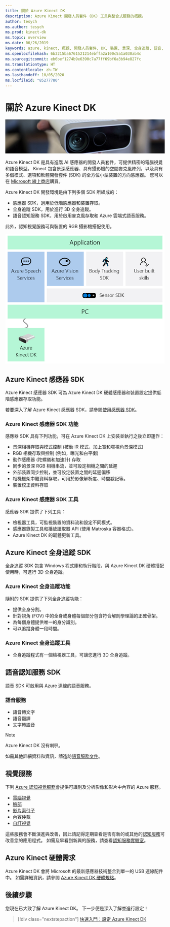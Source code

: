 ```yaml
---
title: 關於 Azure Kinect DK
description: Azure Kinect 開發人員套件 (DK) 工具與整合式服務的概觀。
author: tesych
ms.author: tesych
ms.prod: kinect-dk
ms.topic: overview
ms.date: 06/26/2019
keywords: azure, kinect, 概觀, 開發人員套件, DK, 裝置, 景深, 全身追蹤, 語音, 認知服務, SDK, 軟體開發套件, 韌體
ms.openlocfilehash: 6b3215ba6761521214ebffa2a100c5a1a030ab4c
ms.sourcegitcommit: eb6bef1274b9e6390c7a77ff69bf6a3b94e827fc
ms.translationtype: HT
ms.contentlocale: zh-TW
ms.lasthandoff: 10/05/2020
ms.locfileid: "85277780"
---
```

# <a name="about-azure-kinect-dk"></a>關於 Azure Kinect DK

 ![Azure Kinect DK](./media/index/device-image.jpg)

Azure Kinect DK 是具有進階 AI 感應器的開發人員套件，可提供精密的電腦視覺和語音模型。  Kinect 包含景深感應器、具有攝影機的空間麥克風陣列，以及具有多個模式、選項和軟體開發套件 (SDK) 的全方位小型裝置的方向感應器。 您可以在 [Microsoft 線上商店](https://www.microsoft.com/p/azure-kinect-dk/8pp5vxmd9nhq)購買。

Azure Kinect DK 開發環境是由下列多個 SDK 所組成的：

- 感應器 SDK，適用於低階感應器和裝置存取。
- 全身追蹤 SDK，用於進行 3D 全身追蹤。
- 語音認知服務 SDK，用於啟用麥克風存取和 Azure 雲端式語音服務。

此外，認知視覺服務可與裝置的 RGB 攝影機搭配使用。

   ![Azure Kinect SDK 圖表](./media/quickstarts/sdk-diagram.jpg)

## <a name="azure-kinect-sensor-sdk"></a>Azure Kinect 感應器 SDK

Azure Kinect 感應器 SDK 可為 Azure Kinect DK 硬體感應器和裝置設定提供低階感應器存取功能。

若要深入了解 Azure Kinect 感應器 SDK，請參閱[使用感應器 SDK](about-sensor-sdk.md)。

### <a name="azure-kinect-sensor-sdk-features"></a>Azure Kinect 感應器 SDK 功能

感應器 SDK 具有下列功能，可在 Azure Kinect DK 上安裝並執行之後立即運作：

- 景深相機存取與模式控制 (被動 IR 模式，加上寬和窄視角景深模式) 
- RGB 相機存取與控制 (例如，曝光和白平衡) 
- 動作感應器 (陀螺儀和加速計) 存取 
- 同步的景深 RGB 相機串流，並可設定相機之間的延遲 
- 外部裝置同步控制，並可設定裝置之間的延遲偏移 
- 相機框架中繼資料存取，可用於影像解析度、時間戳記等。 
- 裝置校正資料存取 

### <a name="azure-kinect-sensor-sdk-tools"></a>Azure Kinect 感應器 SDK 工具

感應器 SDK 提供了下列工具：

- 檢視器工具，可監視裝置的資料流和設定不同模式。
- 感應器錄製工具和播放讀取器 API (使用 Matroska 容器格式)。
- Azure Kinect DK 的韌體更新工具。

## <a name="azure-kinect-body-tracking-sdk"></a>Azure Kinect 全身追蹤 SDK

全身追蹤 SDK 包含 Windows 程式庫和執行階段，與 Azure Kinect DK 硬體搭配使用時，可進行 3D 全身追蹤。

### <a name="azure-kinect-body-tracking-features"></a>Azure Kinect 全身追蹤功能

隨附的 SDK 提供了下列全身追蹤功能：

- 提供全身分割。
- 針對視角 (FOV) 中的全身或身體每個部分包含符合解剖學理論的正確骨架。
- 為每個身體提供唯一的身分識別。
- 可以追蹤身體一段時間。

### <a name="azure-kinect-body-tracking-tools"></a>Azure Kinect 全身追蹤工具

- 全身追蹤程式有一個檢視器工具，可讓您進行 3D 全身追蹤。

## <a name="speech-cognitive-services-sdk"></a>語音認知服務 SDK

語音 SDK 可啟用與 Azure 連線的語音服務。

### <a name="speech-services"></a>語音服務

- 語音轉文字
- 語音翻譯
- 文字轉語音

>[!NOTE]
>Azure Kinect DK 沒有喇叭。

如需其他詳細資料和資訊，請造訪[語音服務文件](https://docs.microsoft.com/azure/cognitive-services/speech-service/)。

## <a name="vision-services"></a>視覺服務

下列 [Azure 認知視覺服務](https://azure.microsoft.com/services/cognitive-services/directory/vision/)會提供可識別及分析影像和影片中內容的 Azure 服務。

- [電腦視覺](https://azure.microsoft.com/services/cognitive-services/computer-vision/)
- [臉部](https://azure.microsoft.com/services/cognitive-services/face/)
- [影片索引子](https://azure.microsoft.com/services/media-services/video-indexer/)
- [內容仲裁](https://azure.microsoft.com/services/cognitive-services/content-moderator/)
- [自訂視覺](https://azure.microsoft.com/services/cognitive-services/custom-vision-service/)

這些服務會不斷演進與改善，因此請記得定期查看是否有新的或其他的[認知服務](https://azure.microsoft.com/services/cognitive-services/)可改善您的應用程式。 如需及早看到新興的服務，請查看[認知服務實驗室](https://labs.cognitive.microsoft.com/)。

## <a name="azure-kinect-hardware-requirements"></a>Azure Kinect 硬體需求

Azure Kinect DK 會將 Microsoft 的最新感應器技術整合到單一的 USB 連線配件中。 如需詳細資訊，請參閱 [Azure Kinect DK 硬體規格](hardware-specification.md)。

## <a name="next-steps"></a>後續步驟

您現在已大致了解 Azure Kinect DK。 下一步便是深入了解並進行設定！

> [!div class="nextstepaction"]
>[快速入門：設定 Azure Kinect DK](set-up-azure-kinect-dk.md)
